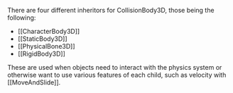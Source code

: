 There are four different inheritors for CollisionBody3D, those being the following:
* [[CharacterBody3D]]
* [[StaticBody3D]]
* [[PhysicalBone3D]]
* [[RigidBody3D]]

These are used when objects need to interact with the physics system or otherwise want to use various features of each child, such as velocity with [[MoveAndSlide]]. 